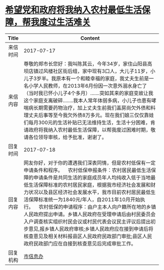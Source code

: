 # <a href="http://www.shangluo.gov.cn/zmhd/ldxxxx.jsp?urltype=leadermail.LeaderMailContentUrl&wbtreeid=1112&leadermailid=4239">希望党和政府将我纳入农村最低生活保障，帮我度过生活难关</a>
|Title|Content|
|:---:|---|
|来信时间|2017-07-17|
|来信内容|尊敬的郑市长您好：我叫陈其云，今年34岁，家住山阳县高坝店镇过风楼社区街后组，家中现有3口人，大儿子11岁，小儿子3岁半。我原本有一个和睦幸福的家庭，我丈夫生前是一名小学人民教师，在2013年6月份因一次意外溺水身亡了（当时我已怀小儿子4个多月）.......突如其来的家庭变故让我这个家庭支离破碎........我本人常年体弱多病，小儿子也患有哮喘病长期需要药物治疗，加上丈夫生前我们盖房尚欠外债和料理丈夫后事等至今我欠外债8万多元。现在我们娘三仅仅靠娃们每月300元的生活补贴已无法维持生活，生活十分困难，肯请政府将我纳入农村最低生活保障，以帮我度过困难时期，敬请各位领导审核，给予批准，谢谢了。|
|回复时间|2017-07-18|
|回复内容|网友你好，对于你的遭遇我们深表同情，但是农村低保有一定申请条件和程序。    农村低保申报条件：农村居民最低生活保障的申请条件是共同生活的家庭成员年人均纯收入低于当地最低生活保障标准的农村居民家庭，根据我市经济社会发展和财力状况以及县区经济社会发展水平，我市目前农村居民最低生活保障标准统一为1840元/年人，自2011年10月开始执行。    农村低保的申请程序：由户主本人向户籍所在地的乡镇人民政府提出申请。乡镇人民政府在受理申请后由村民委员会入户调查核实组织村民会议或村民代表会议民主评议后提出初步意见,报乡镇人民政府审核;乡镇人民政府应在接到申请后将核查意见及相关材料报县区人民政府民政部门审批;县区人民政府民政部门应在自接到核查意见后完成审批工作。|
|回复机构|<a href="../../categories/agencies/市信息办.md">市信息办</a>|
